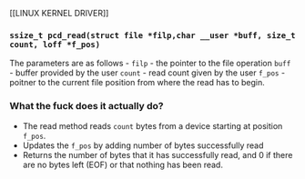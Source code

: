 [[LINUX KERNEL DRIVER]]
### `ssize_t pcd_read(struct file *filp,char __user *buff, size_t count, loff *f_pos)`

The parameters are as follows - 
`filp` - the pointer to the file operation
`buff` - buffer provided by the user
`count` - read count given by the user
`f_pos` - poitner to the current file position from where the read has to begin. 

### What the fuck does it actually do?
- The read method reads `count` bytes from a device starting at position `f_pos`.
- Updates the `f_pos` by adding number of bytes successfully read
- Returns the number of bytes that it has successfully read, and 0 if there are no bytes left (EOF) or that nothing has been read. 